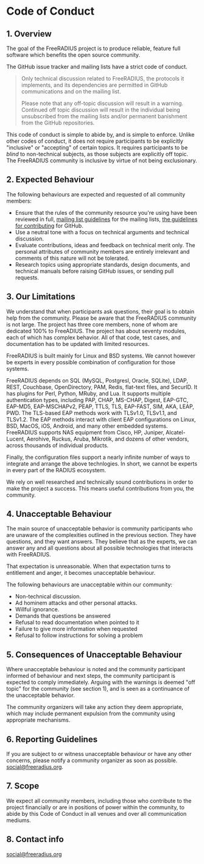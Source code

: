 # Code of Conduct
## 1. Overview

The goal of the FreeRADIUS project is to produce reliable, feature full software which benefits the
open source community.

The GitHub issue tracker and mailing lists have a strict code of conduct.

> Only technical discussion related to FreeRADIUS, the protocols it implements, and its dependencies
> are permitted in GitHub communications and on the mailing list.
> 
> Please note that any off-topic discussion will result in a warning. Continued off topic discussion
> will result in the individual being unsubscribed from the mailing lists and/or permanent
> banishment from the GitHub repositories.

This code of conduct is simple to abide by, and is simple to
enforce. Unlike other codes of conduct, it does not require
participants to be explicitly "inclusive" or "accepting" of certain
topics. It requires participants to be *blind* to non-technical
subjects, as those subjects are explicitly off topic. The FreeRADIUS
community is inclusive by virtue of not being exclusionary.

## 2. Expected Behaviour

The following behaviours are expected and requested of all community members:

- Ensure that the rules of the community resource you're using have been reviewed in full, [mailing
  list guidelines](http://freeradius.org/list/) for the mailing lists, [the guidelines for
  contributing](https://github.com/FreeRADIUS/freeradius-server/blob/v4.0.x/.github/contributing.md)
  for GitHub.
- Use a neutral tone with a focus on technical arguments and technical discussion.
- Evaluate contributions, ideas and feedback on technical merit only.  The personal attributes of
  community members are entirely irrelevant and comments of this nature will not be tolerated.
- Research topics using appropriate standards, design documents, and technical manuals before raising
  GitHub issues, or sending pull requests.

## 3. Our Limitations

We understand that when participants ask questions, their goal is to
obtain help from the community.  Please be aware that the FreeRADIUS
community is not large.  The project has three core members, none of
whom are dedicated 100% to FreeADIUS.  The project has about seventy
modules, each of which has complex behavior.  All of that code, test
cases, and documentation has to be updated with limited resources.

FreeRADIUS is built mainly for Linux and BSD systems.  We cannot
however be experts in every possible combination of configuration for
those systems.

FreeRADIUS depends on SQL (MySQL, Postgresl, Oracle, SQLite), LDAP,
REST, Couchbase, OpenDirectory, PAM, Redis, flat-text files, and
SecurID.  It has plugins for Perl, Python, MRuby, and Lua.  It
supports multiple authentication types, including PAP, CHAP, MS-CHAP,
Digest, EAP-GTC, EAP-MD5, EAP-MSCHAPv2, PEAP, TTLS, TLS, EAP-FAST,
SIM, AKA, LEAP, PWD.  The TLS-based EAP methods work with TLSv1.0,
TLSv1.1, and TLSv1.2.  The EAP methods interact with client EAP
configurations on Linux, BSD, MacOS, iOS, Android, and many other
embedded systems.  FreeRADIUS supports NAS equipment from Cisco, HP,
Juniper, Alcatel-Lucent, Aerohive, Ruckus, Aruba, Mikrotik, and dozens
of other vendors, across thousands of individual products.

Finally, the configuration files support a nearly infinite number of
ways to integrate and arrange the above technlogies.  In short, we
cannot be experts in every part of the RADIUS ecosystem.

We rely on well researched and technically sound contributions in
order to make the project a success.  This means useful contributions
from you, the community.

## 4. Unacceptable Behaviour

The main source of unacceptable behavior is community participants who
are unaware of the complexities outlined in the previous section.
They have questions, and they want answers.  They believe that as the
experts, we can answer any and all questions about all possible
technologies that interacts with FreeRADIUS.

That expectation is unreasonable.  When that expectation turns to
entitlement and anger, it becomes unacceptable behaviour.

The following behaviours are unacceptable within our community:

- Non-technical discussion.
- Ad hominem attacks and other personal attacks.
- Willful ignorance.
- Demands that questions be answered
- Refusal to read documentation when pointed to it
- Failure to give more information when requested
- Refusal to follow instructions for solving a problem

## 5. Consequences of Unacceptable Behaviour

Where unacceptable behaviour is noted and the community participant
informed of behaviour and next steps, the community participant is
expected to comply immediately.  Arguing with the warnings is deemed
"off topic" for the community (see section 1), and is seen as a
continuance of the unacceptable behavior.

The community organizers will take any action they deem appropriate, which may include permanent
expulsion from the community using appropriate mechanisms.

## 6. Reporting Guidelines

If you are subject to or witness unacceptable behaviour or have any other concerns, please notify a
community organizer as soon as possible. social@freeradius.org.

## 7. Scope

We expect all community members, including those who contribute to the project financially or are in
positions of power within the community, to abide by this Code of Conduct in all venues and over all
communication mediums.

## 8. Contact info

social@freeradius.org
